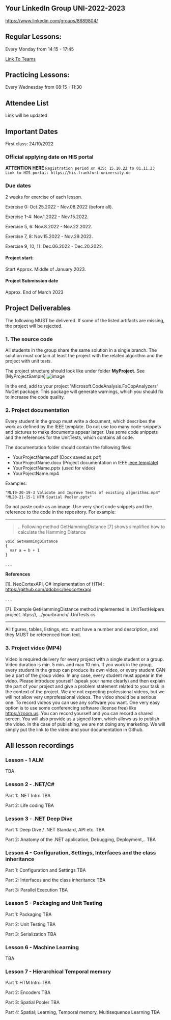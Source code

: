 
## Your LinkedIn Group UNI-2022-2023
https://www.linkedin.com/groups/8689804/

## Regular Lessons:

Every Monday from 14:15 - 17:45 <br>

[Link To Teams](https://teams.microsoft.com/l/meetup-join/19%3ameeting_MGNmOTJmMzItMTRkMy00MGU2LThmOTktZjIxMTRkMTg3ODgx%40thread.v2/0?context=%7b%22Tid%22%3a%22b1f2074d-dc55-43dc-be8e-9311da2845b5%22%2c%22Oid%22%3a%224cbab5a5-4e6e-42a3-9fbe-d7142af265b5%22%7d)
## Practicing Lessons:

Every Wednesday from 08:15 - 11:30 <br>

## Attendee List
Link will be updated

## Important Dates

First class: 24/10/2022

### Official applying date on HIS portal
**ATTENTION HERE**
`Registration period on HIS: 15.10.22 to 01.11.23
Link to HIS portal: https://his.frankfurt-university.de`

### Due dates

2 weeks for exercise of each lesson.

Exercise 0: Oct.25.2022 - Nov.08.2022 (before all).

Exercise 1-4: Nov.1.2022 - Nov.15.2022.

Exercise 5, 6: Nov.8.2022 - Nov.22.2022.

Exercise 7, 8: Nov.15.2022 - Nov.29.2022.

Exercise 9, 10, 11: Dec.06.2022 - Dec.20.2022.

#### Project start:
Start Approx. Middle of January 2023.

#### Project Submission date
Approx. End of March 2023

## Project Deliverables
The following MUST be delivered. If some of the listed artifacts are missing, the project will be rejected.

### 1. The source code

All students in the group share the same solution in a single branch. The solution must contain at least the project with the related algorithm and the project with unit tests.

The project structure should look like under folder **MyProject**. See [MyProjectSample]
![image](https://user-images.githubusercontent.com/1756871/104189792-7644c280-541b-11eb-8ba2-468c9b301f65.png)

In the end, add to your project 'Microsoft.CodeAnalysis.FxCopAnalyzers' NuGet package. This package will generate
warnings, which you should fix to increase the code quality.

### 2. Project documentation

Every student in the group must write a document, which describes the work as defined by the IEEE template.
Do not use too many code-snippets and pictures to make documents appear larger. Use some code snippets and the references for the UnitTests, which contains all code.

The documentation folder should contain the following files:
- YourProjectName.pdf (Docx saved as pdf)
- YourProjectName.docx (Project documentation in IEEE [ieee template](https://github.com/UniversityOfAppliedSciencesFrankfurt/se-cloud-2022-2023/blob/master/Generallnformation/Report%20Template%20A4%20Masters%20course%20IT.docx))
- YourProjectName.pptx (used for video)
- YourPojectName.mp4

Examples:

~~~
"ML19-20-19-3 Validate and Improve Tests of existing algorithms.mp4"
"ML20-21-15-1 HTM Spatial Pooler.pptx"
~~~

Do not paste code as an image. Use very short code snippets and the reference to the code in the repository.
For example:

---------------------------------------------------------
>  .. Following method GetHammingDistance [7] shows simplified how to calculate the Hamming Distance

~~~
void GetHammingDistance
{
  var a = b + 1
}
~~~
. . .

**References**

[1]. NeoCortexAPI, C# Implementation of HTM : https://github.com/ddobric/neocortexapi

. . .

[7]. Example GetHammingDistance method implemented in UnitTestHelpers project. htps://,.../yourbranch/..UniTests.cs

---------------------------------------------------------

All figures, tables, listings, etc. must have a number and description, and they MUST be referenced from text.

### 3. Project video (MP4)

Video is required delivery for every project with a single student or a group. Video duration is min. 5 min. and max 10 min.
If you work in the group, every student in the group can produce its own video, or every student CAN be a part of the group video. In any case, every student must appear in the video.
Please introduce yourself (speak your name clearly) and then explain the part of your project and give a problem statement related to your task in the context of the project.
We are not expecting professional videos, but we will not allow very unprofessional videos. The video should be a serious one.
To record videos you can use any software you want. One very easy option is to use some conferencing software (license free) like https://zoom.us. You can record yourself and you can record a shared screen.
You will also provide us a signed form, which allows us to publish the video. In the case of publishing, we are not doing any marketing. We will simply put the link to the video and your documentation in Github.

## All lesson recordings

### Lesson - 1 ALM
TBA

### Lesson 2 - .NET/C#

Part 1: .NET Intro
TBA

Part 2:  Life coding
TBA

### Lesson 3 - .NET Deep Dive

Part 1: Deep Dive / .NET Standard, API etc.
TBA

Part 2: Anatomy of the .NET application, Debugging, Deployment,..
TBA


### Lesson 4 - Configuration, Settings, Interfaces and the class inheritance

Part 1: Configuration and Settings
TBA

Part 2: Interfaces and the class inheritance
TBA

Part 3: Parallel Execution
TBA

### Lesson 5 - Packaging and Unit Testing

Part 1: Packaging
TBA

Part 2: Unit Testing
TBA

Part 3: Serialization
TBA

### Lesson 6 - Machine Learning
TBA


### Lesson 7 - Hierarchical Temporal memory

Part 1: HTM Intro
TBA

Part 2: Encoders
TBA

Part 3: Spatial Pooler
TBA

Part 4: Spatial; Learning, Temporal memory, Multisequence Learning
TBA





